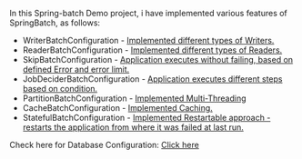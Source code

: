 In this Spring-batch Demo project, i have implemented various features of SpringBatch, as follows:

* WriterBatchConfiguration - <a href="https://github.com/sureshbabk19698/spring-batch-demo/blob/main/src/main/java/com/subabk/writers/WriterBatchConfiguration.java">Implemented different types of Writers.</a>
* ReaderBatchConfiguration - <a href="https://github.com/sureshbabk19698/spring-batch-demo/blob/main/src/main/java/com/subabk/readers/ReaderBatchConfiguration.java">Implemented different types of Readers.</a>
* SkipBatchConfiguration -  <a href="https://github.com/sureshbabk19698/spring-batch-demo/blob/main/src/main/java/com/subabk/skip/SkipBatchConfiguration.java">Application executes without failing, based on defined Error and error limit.</a>
* JobDeciderBatchConfiguration - <a href="https://github.com/sureshbabk19698/spring-batch-demo/blob/main/src/main/java/com/subabk/jobdecider/JobDeciderBatchConfiguration.java">Application executes different steps based on condition.</a>
* PartitionBatchConfiguration - <a href="https://github.com/sureshbabk19698/spring-batch-demo/blob/main/src/main/java/com/subabk/partitioner/PartitionerBatchConfiguration.java">Implemented Multi-Threading</a>
* CacheBatchConfiguration - <a href="https://github.com/sureshbabk19698/spring-batch-demo/blob/main/src/main/java/com/subabk/cache/CacheBatchConfiguration.java">Implemented Caching.</a>
* StatefulBatchConfiguration - <a href="https://github.com/sureshbabk19698/spring-batch-demo/blob/main/src/main/java/com/subabk/restart/StatefulBatchConfiguration.java">Implemented Restartable approach - restarts the application from where it was failed at last run.</a>


 Check here for Database Configuration: <a href="https://github.com/sureshbabk19698/spring-batch-demo/blob/main/src/main/java/com/subabk/config/DataSourceConfiguration.java">Click here</a> 
